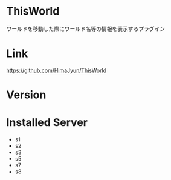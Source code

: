 # ThisWorld
ワールドを移動した際にワールド名等の情報を表示するプラグイン

# Link
https://github.com/HimaJyun/ThisWorld

# Version

# Installed Server
- s1
- s2
- s3
- s5
- s7
- s8
